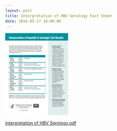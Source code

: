 ```yaml
---
layout: post
title: Interpretation of HBV Serology Fact Sheet
date: 2016-05-17 10:00:00
---
```


![](/assets/images/interpretation-of-hbv-serology-fact-sheet.png)

[Interpretation of HBV Serology.pdf](https://jumpshare.com/v/69Y9gQwvjnYBTF5cf6Ye)